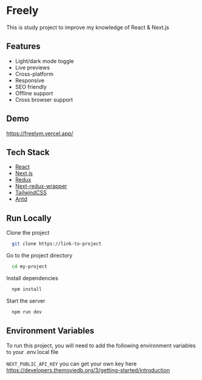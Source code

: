 # Freely

This is study project to improve my knowledge of React & Next.js

## Features

- Light/dark mode toggle
- Live previews
- Cross-platform
- Responsive
- SEO friendly
- Offline support
- Cross browser support

## Demo

https://freelym.vercel.app/

## Tech Stack

- [React](https://reactjs.org/)
- [Next.js](https://nextjs.org/)
- [Redux](https://redux-toolkit.js.org/)
- [Next-redux-wrapper](https://www.npmjs.com/package/next-redux-wrapper)
- [TailwindCSS](https://tailwindcss.com/)
- [Antd](https://ant.design/)

## Run Locally

Clone the project

```bash
  git clone https://link-to-project
```

Go to the project directory

```bash
  cd my-project
```

Install dependencies

```bash
  npm install
```

Start the server

```bash
  npm run dev
```

## Environment Variables

To run this project, you will need to add the following environment variables to your .env.local file

`NEXT_PUBLIC_API_KEY`
you can get your own key here https://developers.themoviedb.org/3/getting-started/introduction
